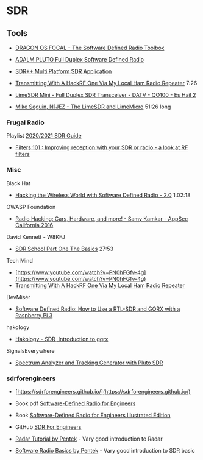# SDR

## Tools

* [DRAGON OS FOCAL - The Software Defined Radio Toolbox](https://www.youtube.com/watch?v=lTBtlGGf5KE)
* [ADALM PLUTO Full Duplex Software Defined Radio](https://www.youtube.com/watch?v=nlXiD-A2fA8)

* [SDR++ Multi Platform SDR Application](https://www.youtube.com/watch?v=ECZGMbpf184)
* [Transmitting With A HackRF One Via My Local Ham Radio Repeater](https://www.youtube.com/watch?v=qx_orXHiQk8) 7:26

* [LimeSDR Mini - Full Duplex SDR Transceiver - DATV - QO100 - Es Hail 2](https://www.youtube.com/watch?v=PN0hFGfv-4g)

* [Mike Seguin, N1JEZ - The LimeSDR and LimeMicro](https://www.youtube.com/watch?v=F76BzezuCmw&t=893s) 51:26 long

### Frugal Radio

Playlist [2020/2021 SDR Guide](https://www.youtube.com/watch?v=RWeWALpmtQQ&list=PLe5ZKeM2hRBJ2G_Gvt1JnBxqtjHMMej3q)

* [Filters 101 : Improving reception with your SDR or radio - a look at RF filters](https://www.youtube.com/watch?v=FdMrqwVpYg8)

### Misc

Black Hat

* [Hacking the Wireless World with Software Defined Radio - 2.0](https://www.youtube.com/watch?v=N0p3_ES2dBU&t=394s) 1:02:18

OWASP Foundation

* [Radio Hacking: Cars, Hardware, and more! - Samy Kamkar - AppSec California 2016](https://www.youtube.com/watch?v=1RipwqJG50c)

David Kennett - W8KFJ

* [SDR School Part One The Basics](https://www.youtube.com/watch?v=ncxyycmSeWU&t=207s) 27:53

Tech Mind

* [https://www.youtube.com/watch?v=PN0hFGfv-4g](https://www.youtube.com/watch?v=PN0hFGfv-4g)
* [Transmitting With A HackRF One Via My Local Ham Radio Repeater](https://www.youtube.com/watch?v=qx_orXHiQk8)

DevMiser

* [Software Defined Radio: How to Use a RTL-SDR and GQRX with a Raspberry Pi 3](https://www.youtube.com/watch?v=G7rMiaFmsUY)

hakology

* [Hakology - SDR, Introduction to gqrx](https://www.youtube.com/watch?v=SNPVcYIdbD0&t=494s)

SignalsEverywhere

* [Spectrum Analyzer and Tracking Generator with Pluto SDR](https://www.youtube.com/watch?v=p901fuqrrJo&t=322s)

### sdrforengineers

* [https://sdrforengineers.github.io/](https://sdrforengineers.github.io/)
* Book pdf [Software-Defined Radio for Engineers](https://www.analog.com/en/education/education-library/software-defined-radio-for-engineers.html)
* Book [Software-Defined Radio for Engineers Illustrated Edition](https://www.amazon.com/Software-defined-Radio-Engineers-Travis-Collins/dp/1630814571)
* GitHub [SDR For Engineers](https://github.com/sdrforengineers)

* [Radar Tutorial by Pentek](https://youtu.be/bU_ABeCdWYs) - Vary good introduction to Radar
* [Software Radio Basics by Pentek](https://youtu.be/BK9QkHxeYQI) - Vary good introduction to SDR basic
